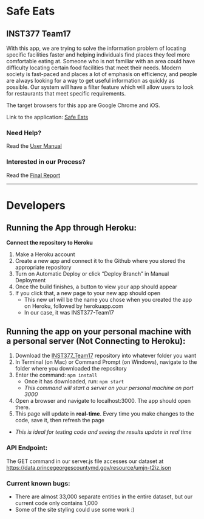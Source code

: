 # Safe Eats
## INST377 Team17

With this app, we are trying to solve the information problem of locating specific facilities faster and helping individuals find places they feel more comfortable eating at. Someone who is not familiar with an area could have difficulty locating certain food facilities that meet their needs. Modern society is fast-paced and places a lot of emphasis on efficiency, and people are always looking for a way to get useful information as quickly as possible. Our system will have a filter feature which will allow users to look for restaurants that meet specific requirements.

The target browsers for this app are Google Chrome and iOS.

Link to the application: [Safe Eats](https://inst377-team17.herokuapp.com/)

### Need Help? 
Read the [User Manual](https://github.com/mnamkung107/INST377_Team17/blob/master/docs/user.md)

### Interested in our Process?
Read the [Final Report](https://github.com/mnamkung107/INST377_Team17/blob/master/docs/final.md)


---


# Developers

## Running the App through Heroku:
**Connect the repository to Heroku**
1. Make a Heroku account
2. Create a new app and connect it to the Github where you stored the appropriate repository
3. Turn on Automatic Deploy or click “Deploy Branch” in Manual Deployment
4. Once the build finishes, a button to view your app should appear
5. If you click that, a new page to your new app should open
    - This new url will be the name you chose when you created the app on Heroku, followed by herokuapp.com
    - In our case, it was INST377-Team17


## Running the app on your personal machine with a personal server (Not Connecting to Heroku):
1. Download the [INST377_Team17](https://github.com/mnamkung107/INST377_Team17) repository into whatever folder you want
2. In Terminal (on Mac) or Command Prompt (on Windows), navigate to the folder where you downloaded the repository
3. Enter the command: `npm install`
    - Once it has downloaded, run: `npm start`
    - *This command will start a server on your personal machine on port 3000*
4. Open a browser and navigate to localhost:3000. The app should open there.
5. This page will update in **real-time**. Every time you make changes to the code, save it, then refresh the page
- *This is ideal for testing code and seeing the results update in real time*

### API Endpoint:
The GET command in our server.js file accesses our dataset at https://data.princegeorgescountymd.gov/resource/umjn-t2iz.json 

### Current known bugs:
- There are almost 33,000 separate entities in the entire dataset, but our current code only contains 1,000
- Some of the site styling could use some work :)
